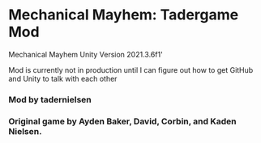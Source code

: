 # Mechanical Mayhem: Tadergame Mod
Mechanical Mayhem Unity Version 2021.3.6f1'

Mod is currently not in production until I can figure out how to get GitHub and Unity to talk with each other

### Mod by tadernielsen
### Original game by Ayden Baker, David, Corbin, and Kaden Nielsen.
